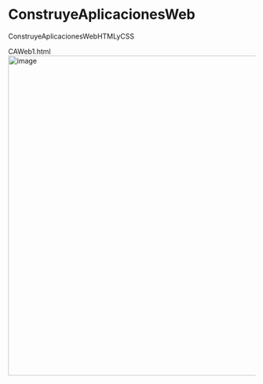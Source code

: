 # ConstruyeAplicacionesWeb
ConstruyeAplicacionesWebHTMLyCSS

CAWeb1.html <br>
<img width="534" height="652" alt="image" src="https://github.com/user-attachments/assets/1813282d-c0a2-46b5-9d57-2b45d28b2f8e" />

